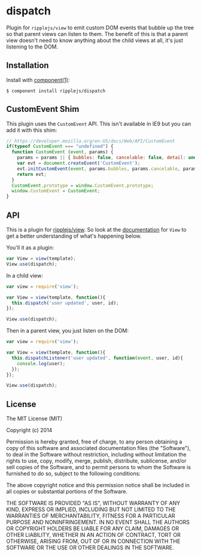 
# dispatch

  Plugin for `ripplejs/view` to emit custom DOM events that bubble up
  the tree so that parent views can listen to them. The benefit of this
  is that a parent view doesn't need to know anything about the child
  views at all, it's just listening to the DOM.

## Installation

  Install with [component(1)](http://component.io):

    $ component install ripplejs/dispatch

## CustomEvent Shim

This plugin uses the `CustomEvent` API. This isn't available in IE9
but you can add it with this shim:

```js
// https://developer.mozilla.org/en-US/docs/Web/API/CustomEvent
if(typeof CustomEvent === "undefined") {
  function CustomEvent (event, params) {
    params = params || { bubbles: false, cancelable: false, detail: undefined };
    var evt = document.createEvent('CustomEvent');
    evt.initCustomEvent(event, params.bubbles, params.cancelable, params.detail);
    return evt;
  }
  CustomEvent.prototype = window.CustomEvent.prototype;
  window.CustomEvent = CustomEvent;
}
```

## API

This is a plugin for [ripplejs/view](https://github.com/ripplejs/view). So look at
the [documentation](https://github.com/ripplejs/view) for `View` to get a better understanding of what's happening below.

You'll it as a plugin:

```js
var View = view(template);
View.use(dispatch);
```

In a child view:

```js
var view = require('view');

var View = view(template, function(){
  this.dispatch('user updated', user, id);
});

View.use(dispatch);
```

Then in a parent view, you just listen on the DOM:

```js
var view = require('view');

var View = view(template, function(){
  this.dispatchListener('user updated', function(event, user, id){
    console.log(user);
  });
});

View.use(dispatch);
```

## License

  The MIT License (MIT)

  Copyright (c) 2014 <copyright holders>

  Permission is hereby granted, free of charge, to any person obtaining a copy
  of this software and associated documentation files (the "Software"), to deal
  in the Software without restriction, including without limitation the rights
  to use, copy, modify, merge, publish, distribute, sublicense, and/or sell
  copies of the Software, and to permit persons to whom the Software is
  furnished to do so, subject to the following conditions:

  The above copyright notice and this permission notice shall be included in
  all copies or substantial portions of the Software.

  THE SOFTWARE IS PROVIDED "AS IS", WITHOUT WARRANTY OF ANY KIND, EXPRESS OR
  IMPLIED, INCLUDING BUT NOT LIMITED TO THE WARRANTIES OF MERCHANTABILITY,
  FITNESS FOR A PARTICULAR PURPOSE AND NONINFRINGEMENT. IN NO EVENT SHALL THE
  AUTHORS OR COPYRIGHT HOLDERS BE LIABLE FOR ANY CLAIM, DAMAGES OR OTHER
  LIABILITY, WHETHER IN AN ACTION OF CONTRACT, TORT OR OTHERWISE, ARISING FROM,
  OUT OF OR IN CONNECTION WITH THE SOFTWARE OR THE USE OR OTHER DEALINGS IN
  THE SOFTWARE.